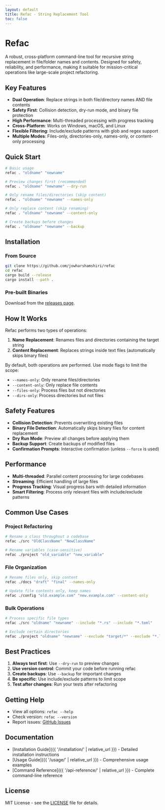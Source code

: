 ```yaml
---
layout: default
title: Refac - String Replacement Tool
toc: false
---
```


# Refac

A robust, cross-platform command-line tool for recursive string replacement in file/folder names and contents. Designed for safety, reliability, and performance, making it suitable for mission-critical operations like large-scale project refactoring.

## Key Features

- **Dual Operation**: Replace strings in both file/directory names AND file contents
- **Safety First**: Collision detection, dry-run mode, and binary file protection
- **High Performance**: Multi-threaded processing with progress tracking
- **Cross-Platform**: Works on Windows, macOS, and Linux
- **Flexible Filtering**: Include/exclude patterns with glob and regex support
- **Multiple Modes**: Files-only, directories-only, names-only, or content-only processing

## Quick Start

```bash
# Basic usage
refac . "oldname" "newname"

# Preview changes first (recommended)
refac . "oldname" "newname" --dry-run

# Only rename files/directories (skip content)
refac . "oldname" "newname" --names-only

# Only replace content (skip renaming)
refac . "oldname" "newname" --content-only

# Create backups before changes
refac . "oldname" "newname" --backup
```

## Installation

### From Source
```bash
git clone https://github.com/jowharshamshiri/refac
cd refac
cargo build --release
cargo install --path .
```

### Pre-built Binaries
Download from the [releases page](https://github.com/jowharshamshiri/refac/releases).

## How It Works

Refac performs two types of operations:

1. **Name Replacement**: Renames files and directories containing the target string
2. **Content Replacement**: Replaces strings inside text files (automatically skips binary files)

By default, both operations are performed. Use mode flags to limit the scope:
- `--names-only`: Only rename files/directories
- `--content-only`: Only replace file contents
- `--files-only`: Process files but not directories
- `--dirs-only`: Process directories but not files

## Safety Features

- **Collision Detection**: Prevents overwriting existing files
- **Binary File Detection**: Automatically skips binary files for content replacement
- **Dry Run Mode**: Preview all changes before applying them
- **Backup Support**: Create backups of modified files
- **Confirmation Prompts**: Interactive confirmation (unless `--force` is used)

## Performance

- **Multi-threaded**: Parallel content processing for large codebases
- **Streaming**: Efficient handling of large files
- **Progress Tracking**: Visual progress bars with detailed information
- **Smart Filtering**: Process only relevant files with include/exclude patterns

## Common Use Cases

### Project Refactoring
```bash
# Rename a class throughout a codebase
refac ./src "OldClassName" "NewClassName"

# Rename variables (case-sensitive)
refac ./project "old_variable" "new_variable"
```

### File Organization
```bash
# Rename files only, skip content
refac ./docs "draft" "final" --names-only

# Update file contents only, keep names
refac ./config "old.example.com" "new.example.com" --content-only
```

### Bulk Operations
```bash
# Process specific file types
refac ./src "oldname" "newname" --include "*.rs" --include "*.toml"

# Exclude certain directories
refac ./project "oldname" "newname" --exclude "target/*" --exclude "*.log"
```

## Best Practices

1. **Always test first**: Use `--dry-run` to preview changes
2. **Use version control**: Commit your code before running refac
3. **Create backups**: Use `--backup` for important changes
4. **Be specific**: Use include/exclude patterns to limit scope
5. **Test after changes**: Run your tests after refactoring

## Getting Help

- View all options: `refac --help`
- Check version: `refac --version`
- Report issues: [GitHub Issues](https://github.com/jowharshamshiri/refac/issues)

## Documentation

- [Installation Guide]({{ '/installation/' | relative_url }}) - Detailed installation instructions
- [Usage Guide]({{ '/usage/' | relative_url }}) - Comprehensive usage examples
- [Command Reference]({{ '/api-reference/' | relative_url }}) - Complete command-line reference

## License

MIT License - see the [LICENSE](https://github.com/jowharshamshiri/refac/blob/main/LICENSE) file for details.